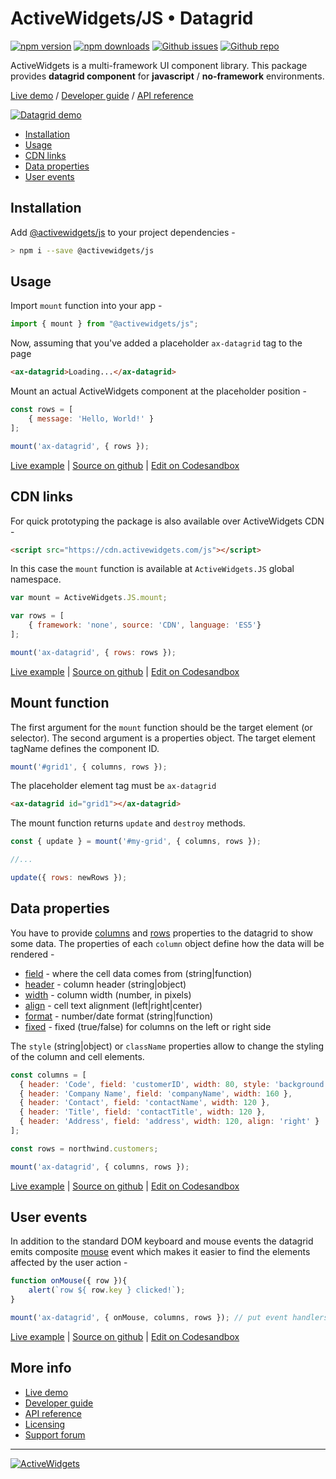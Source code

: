 
### 

# ActiveWidgets/JS • Datagrid 

[![npm version](https://img.shields.io/npm/v/@activewidgets/js)](https://www.npmjs.com/package/@activewidgets/js "View this project on npm")
[![npm downloads](https://img.shields.io/npm/dm/@activewidgets/js)](https://www.npmjs.com/package/@activewidgets/js "npm package downloads/month")
[![Github issues](https://img.shields.io/github/issues/activewidgets/js)](https://github.com/activewidgets/js/issues "See Github issues")
[![Github repo](https://img.shields.io/github/stars/activewidgets/js?label=GitHub&style=social)](https://github.com/activewidgets/js "Open Github repo")

ActiveWidgets is a multi-framework UI component library. This package provides **datagrid component** for **javascript** / **no-framework** environments.

[Live demo](https://js.activewidgets.com) / [Developer guide](https://activewidgets.com/guide/) / [API reference](https://activewidgets.com/api/)

[![Datagrid demo](https://cdn.activewidgets.com/assets/screens/demo.png)](https://js.activewidgets.com)

- [Installation](#installation)
- [Usage](#usage)
- [CDN links](#cdn-links)
- [Data properties](#data-properties)
- [User events](#user-events)


## Installation

Add [@activewidgets/js](https://activewidgets.com/api/packages/js/) to your project dependencies -

```sh
> npm i --save @activewidgets/js
```

## Usage

Import `mount` function into your app -

```js
import { mount } from "@activewidgets/js";
```

Now, assuming that you've added a placeholder `ax-datagrid` tag to the page

```html
<ax-datagrid>Loading...</ax-datagrid>
```

Mount an actual ActiveWidgets component at the placeholder position -

```js
const rows = [
    { message: 'Hello, World!' }
];

mount('ax-datagrid', { rows });
```

[Live example](https://js.activewidgets.com/examples/local/hello-world/) | [Source on github](https://github.com/activewidgets/js/tree/master/examples/hello-world) | [Edit on Codesandbox](https://codesandbox.io/s/github/activewidgets/js/tree/master/examples/hello-world)

## CDN links

For quick prototyping the package is also available over ActiveWidgets CDN -

```html
<script src="https://cdn.activewidgets.com/js"></script>
```

In this case the `mount` function is available at `ActiveWidgets.JS` global namespace.

```js
var mount = ActiveWidgets.JS.mount;

var rows = [
    { framework: 'none', source: 'CDN', language: 'ES5'}
];

mount('ax-datagrid', { rows: rows });
```

[Live example](https://js.activewidgets.com/examples/local/cdn-es5/) | [Source on github](https://github.com/activewidgets/js/tree/master/examples/cdn-es5) | [Edit on Codesandbox](https://codesandbox.io/s/github/activewidgets/js/tree/master/examples/cdn-es5)

## Mount function

The first argument for the `mount` function should be the target element (or selector). 
The second argument is a properties object. The target element tagName defines the component ID.

```js
mount('#grid1', { columns, rows });
```

The placeholder element tag must be `ax-datagrid`

```html
<ax-datagrid id="grid1"></ax-datagrid>
```

The mount function returns `update` and `destroy` methods.


```js
const { update } = mount('#my-grid', { columns, rows });

//...

update({ rows: newRows });

```


## Data properties

You have to provide [columns](https://activewidgets.com/api/datagrid/columns/) and [rows](https://activewidgets.com/api/datagrid/rows/) properties to the datagrid to show some data. The properties of each `column` object define how the data will be rendered -

- [field](https://activewidgets.com/api/datagrid/columns/#field) - where the cell data comes from (string|function)
- [header](https://activewidgets.com/api/datagrid/columns/#header) - column header (string|object)
- [width](https://activewidgets.com/api/datagrid/columns/#width) - column width (number, in pixels)
- [align](https://activewidgets.com/api/datagrid/columns/#align) - cell text alignment (left|right|center)
- [format](https://activewidgets.com/api/datagrid/columns/#format) - number/date format (string|function)
- [fixed](https://activewidgets.com/api/datagrid/columns/#fixed) - fixed (true/false) for columns on the left or right side

The `style` (string|object) or `className` properties allow to change the styling of the column and cell elements.

```js
const columns = [
  { header: 'Code', field: 'customerID', width: 80, style: 'background:#def', fixed: true },
  { header: 'Company Name', field: 'companyName', width: 160 },
  { header: 'Contact', field: 'contactName', width: 120 },
  { header: 'Title', field: 'contactTitle', width: 120 },
  { header: 'Address', field: 'address', width: 120, align: 'right' }
];

const rows = northwind.customers;

mount('ax-datagrid', { columns, rows });
```

[Live example](https://js.activewidgets.com/examples/local/columns/) | [Source on github](https://github.com/activewidgets/js/tree/master/examples/columns) | [Edit on Codesandbox](https://codesandbox.io/s/github/activewidgets/js/tree/master/examples/columns)


## User events

In addition to the standard DOM keyboard and mouse events the datagrid emits composite 
[mouse](https://activewidgets.com/api/datagrid/mouse-event/) event which makes it easier to find the elements affected by the user action -

```js
function onMouse({ row }){
    alert(`row ${ row.key } clicked!`);
}

mount('ax-datagrid', { onMouse, columns, rows }); // put event handlers together with props
```

[Live example](https://js.activewidgets.com/examples/local/events/) | [Source on github](https://github.com/activewidgets/js/tree/master/examples/events) | [Edit on Codesandbox](https://codesandbox.io/s/github/activewidgets/js/tree/master/examples/events)


## More info

- [Live demo](https://react.activewidgets.com) 
- [Developer guide](https://activewidgets.com/guide/) 
- [API reference](https://activewidgets.com/api/)
- [Licensing](https://activewidgets.com/licenses/)
- [Support forum](https://activewidgets.com/messages/)


---

[![ActiveWidgets](https://activewidgets.com/include/logo/aw-logo-40.png)](https://activewidgets.com) 
